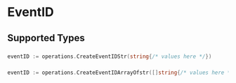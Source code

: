# EventID


## Supported Types

### 

```go
eventID := operations.CreateEventIDStr(string{/* values here */})
```

### 

```go
eventID := operations.CreateEventIDArrayOfstr([]string{/* values here */})
```


